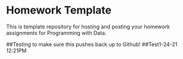 # Homework Template

This is template repository for hosting and posting your homework assignments for Programming with Data.

##Testing to make sure this pushes back up to Github!
##Test1-24-21 12:21PM
